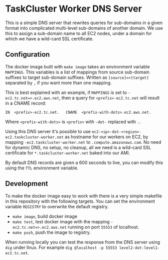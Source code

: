 TaskCluster Worker DNS Server
=============================

This is a simple DNS server that rewrites queries for sub-domains in a given
format into complicated multi-level sub-domains of another domain. We use this
to assign a sub-domain name to all EC2 nodes, under a domain for which we have
a wild-card SSL certificate.

Configuration
-------------
The docker image built with `make image` takes an environment variable
`MAPPINGS`. This variables is a list of mappings from source sub-domain suffixes
to target sub-domain suffixes. Written as `[source]=>[target]` separated by `,`
if you want more than one mapping.

This is best explained with an example, if `MAPPINGS` is set to
`-ec2.tc.net=>.ec2.aws.net`, then a query for `<prefix>-ec2.tc.net` will result
in a CNAME record:
```
IN  <prefix>-ec2.tc.net.   CNAME  <prefix-with-dots>.ec2.aws.net.
```
Where `<prefix-with-dots>` is `<prefix>` with `-dot-` replaced with `.`.

Using this DNS server it's possible to use
`ec2-<ip>-dot-<region>-ec2.taskcluster-worker.net` as hostname for our workers
on EC2, by mapping `-ec2.taskcluster-worker.net` to `.compute.amazonaws.com`.
No need for dynamic DNS, no setup, no cleanup, all we need is a wild-card SSL
certificate for `*.taskcluster-worker.net` baked into our AMI.

By default DNS records are given a 600 seconds to live, you can modify this
using the `TTL` environment variable.

Development
-----------
To make the docker image easy to work with there is a very simple makefile in
this repository with the following targets. You can set the environment variable
`REGISTRY` to overwrite the default registry.

 * `make image`, build docker image
 * `make test`, test docker image with the mapping `-ec2.tc.net=>.ec2.aws.net`
    running on port `55553` of localhost.
 * `make push`, push the image to registry.

When running locally you can test the response from the DNS server using `dig`
under linux. For example `dig @localhost -p 55553 level2-dot-level1-ec2.tc.net`.
